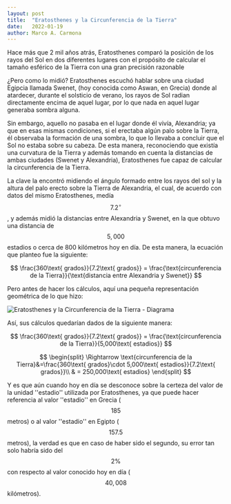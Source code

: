 ```yaml
---
layout: post
title:  "Eratosthenes y la Circunferencia de la Tierra"
date:   2022-01-19
author: Marco A. Carmona
---
```


Hace más que 2 mil años atrás, Eratosthenes comparó la posición de los rayos del Sol en dos diferentes lugares con el propósito de calcular el tamaño esférico de la Tierra con una gran precisión razonable

¿Pero como lo midió? Eratosthenes escuchó hablar sobre una ciudad Egipcia llamada Swenet, (hoy conocida como Aswan, en Grecia) donde al atardecer, durante el solsticio de verano, los rayos de Sol radian directamente encima de aquel lugar, por lo que nada en aquel lugar generaba sombra alguna.

Sin embargo, aquello no pasaba en el lugar donde él vivía, Alexandria; ya que en esas mismas condiciones, si el erectaba algún palo sobre la Tierra, él observaba la formación de una sombra, lo que lo llevaba a concluir que el Sol no estaba sobre su cabeza. De esta manera, reconociendo que existía una curvatura de la Tierra y además tomando en cuenta la distancias de ambas ciudades (Swenet y Alexandria), Eratosthenes fue capaz de calcular la circunferencia de la Tierra.

La clave la encontró midiendo el ángulo formado entre los rayos del sol y la altura del palo erecto sobre la Tierra de Alexandria, el cual, de acuerdo con datos del mismo Eratosthenes, medía $$7.2^{\circ}$$, y además midió la distancias entre Alexandria y Swenet, en la que obtuvo una distancia de $$5,000$$ estadios o cerca de 800 kilómetros hoy en día. De esta manera, la ecuación que planteo fue la siguiente:

$$
\frac{360\text{ grados}}{7.2\text{ grados}} = \frac{\text{circunferencia de la Tierra}}{\text{distancia entre Alexandria y Swenet}}
$$

Pero antes de hacer los cálculos, aquí una pequeña representación geométrica de lo que hizo:

![Eratosthenes y la Circunferencia de la Tierra - Diagrama](https://marcocarmonaga.githup.io/blog/assets/images/posts/Eratosthenes_diagrama.png)

Así, sus cálculos quedarían dados de la siguiente manera:

$$
\frac{360\text{ grados}}{7.2\text{ grados}} = \frac{\text{circunferencia de la Tierra}}{5,000\text{ estadios}}
$$

$$
\begin{split}
\Rightarrow \text{circunferencia de la Tierra}&=\frac{360\text{ grados}\cdot 5,000\text{ estadios}}{7.2\text{ grados}}\\
& = 250,000\text{ estadios}
\end{split}
$$

Y es que aún cuando hoy en día se desconoce sobre la certeza del valor de la unidad ''estadio'' utilizada por Eratosthenes, ya que puede hacer referencia al valor ''estadio'' en Grecia ($$185$$ metros) o al valor ''estadio'' en Egipto ($$157.5$$ metros), la verdad es que en caso de haber sido el segundo, su error tan solo habría sido del $$2\%$$ con respecto al valor conocido hoy en día ($$40,008$$ kilómetros).
